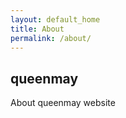 ```yaml
---
layout: default_home
title: About
permalink: /about/
---
```

<link href="/assets/css/common.css">    
<style>
.text{
    font-size:20px;
    color:#999;
    /* background:skyblue; */
}
</style>
<h2>queenmay</h2>
<p>About queenmay website</p>
<!-- <p class="text">
前端开发工程师是Web前端开发工程师的简称，是近五年才真正开始受到重视的一个新兴职业。Web前端开发技术是一个先易后难的过程，主要包括三个要素：HTML（标准通用标记语言下的一个应用）、级联样式表和JavaScript。
好的web要求前端开发工程师不仅要掌握基本的Web前端开发技术，网站性能优化、SEO和服务器端的基础知识，而且要学会运用各种工具进行辅助开发以及理论层面的知识，包括代码的可维护性、组件的易用性、分层语义模板和浏览器分级支持等。
</p> -->
